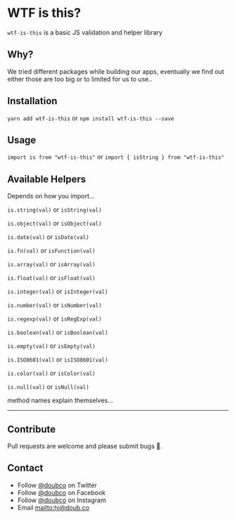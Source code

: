 # WTF is this?

`wtf-is-this` is a basic JS validation and helper library

## Why?

We tried different packages while building our apps, eventually we find out either those are too big or to limited for us to use..

## Installation

`yarn add wtf-is-this` or `npm install wtf-is-this --save`

## Usage

`import is from "wtf-is-this"` or `import { isString } from "wtf-is-this"`

## Available Helpers

Depends on how you import...

`is.string(val)` or `isString(val)`

`is.object(val)` or `isObject(val)`

`is.date(val)` or `isDate(val)`

`is.fn(val)` or `isFunction(val)`

`is.array(val)` or `isArray(val)`

`is.float(val)` or `isFloat(val)`

`is.integer(val)` or `isInteger(val)`

`is.number(val)` or `isNumber(val)`

`is.regexp(val)` or `isRegExp(val)`

`is.boolean(val)` or `isBoolean(val)`

`is.empty(val)` or `isEmpty(val)`

`is.ISO8601(val)` or `isISO8601(val)`

`is.color(val)` or `isColor(val)`

`is.null(val)` or `isNull(val)`

method names explain themselves...

---

## Contribute

Pull requests are welcome and please submit bugs 🐛.

## Contact

- Follow [@doubco](https://twitter.com/doubco) on Twitter
- Follow [@doubco](http://facebook.com/doubco) on Facebook
- Follow [@doubco](http://instagram.com/doubco) on Instagram
- Email <mailto:hi@doub.co>
